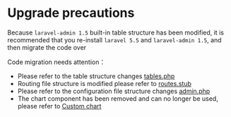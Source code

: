 # Upgrade precautions

Because `laravel-admin 1.5` built-in table structure has been modified, it is recommended that you re-install `laravel 5.5` and `laravel-admin 1.5`, and then migrate the code over

Code migration needs attention：

- Please refer to the table structure changes [tables.php](https://github.com/z-song/laravel-admin/blob/master/database/migrations/2016_01_04_173148_create_admin_tables.php)
- Routing file structure is modified please refer to [routes.stub](https://github.com/z-song/laravel-admin/blob/master/src/Console/stubs/routes.stub)
- Please refer to the configuration file structure changes [admin.php](https://github.com/z-song/laravel-admin/blob/master/config/admin.php)
- The chart component has been removed and can no longer be used, please refer to [Custom chart](/en/custom-chart.md)